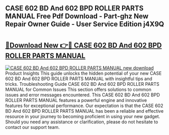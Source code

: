 ## CASE 602 BD And 602 BPD ROLLER PARTS MANUAL Free Pdf Download - Part-ghz New Repair Owner Guide - User Service Edition j4X9Q

# <h2><a href="http://bc57445.oget.top/?id=CASE+602+BD+And+602+BPD+ROLLER+PARTS+MANUAL">🔗Download New 👉🔴 CASE 602 BD And 602 BPD ROLLER PARTS MANUAL</a></h2>

[![CASE 602 BD And 602 BPD ROLLER PARTS MANUAL new download](https://i.imgur.com/5g1atiW.png)](http://bc57445.oget.top/?id=CASE+602+BD+And+602+BPD+ROLLER+PARTS+MANUAL)
Product Insights This guide unlocks the hidden potential of your new CASE 602 BD And 602 BPD ROLLER PARTS MANUAL with insightful tips and tricks. Troubleshooting Guide CASE 602 BD And 602 BPD ROLLER PARTS MANUAL for Common Issues This section offers solutions to common issues and error messages encountered. This CASE 602 BD And 602 BPD ROLLER PARTS MANUAL features a powerful engine and innovative features for exceptional performance. Our expectation is that the CASE 602 BD And 602 BPD ROLLER PARTS MANUAL has been a reliable and effective resource in your journey to becoming proficient in using your new gadget. Should you need any assistance or clarification, please do not hesitate to contact our support team.
